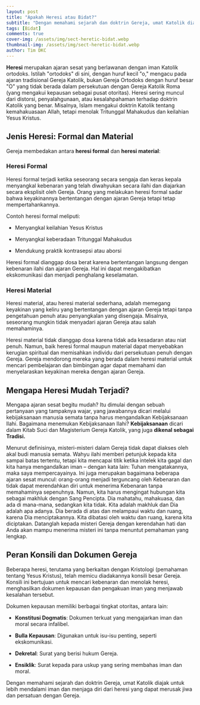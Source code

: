 ```yaml
---
layout: post
title: "Apakah Heresi atau Bidat?"
subtitle: "Dengan memahami sejarah dan doktrin Gereja, umat Katolik diajak untuk lebih mendalami iman dan menjaga diri dari heresi yang dapat merusak jiwa dan persatuan dengan Gereja."
tags: [Bidat]
comments: true
cover-img: /assets/img/sect-heretic-bidat.webp
thumbnail-img: /assets/img/sect-heretic-bidat.webp
author: Tim DKC
---
```


**Heresi** merupakan ajaran sesat yang berlawanan dengan iman Katolik ortodoks. Istilah "ortodoks" di sini, dengan huruf kecil "o," mengacu pada ajaran tradisional Gereja Katolik, bukan Gereja Ortodoks dengan huruf besar "O" yang tidak berada dalam persekutuan dengan Gereja Katolik Roma (yang mengakui kepausan sebagai pusat otoritas). Heresi sering muncul dari distorsi, penyalahgunaan, atau kesalahpahaman terhadap doktrin Katolik yang benar. Misalnya, Islam mengakui doktrin Katolik tentang kemahakuasaan Allah, tetapi menolak Tritunggal Mahakudus dan keilahian Yesus Kristus.

## Jenis Heresi: Formal dan Material

Gereja membedakan antara **heresi formal** dan **heresi material**:

### Heresi Formal

Heresi formal terjadi ketika seseorang secara sengaja dan keras kepala menyangkal kebenaran yang telah diwahyukan secara ilahi dan diajarkan secara eksplisit oleh Gereja. Orang yang melakukan heresi formal sadar bahwa keyakinannya bertentangan dengan ajaran Gereja tetapi tetap mempertahankannya.

Contoh heresi formal meliputi:

-   Menyangkal keilahian Yesus Kristus
    
-   Menyangkal keberadaan Tritunggal Mahakudus
    
-   Mendukung praktik kontrasepsi atau aborsi
    

Heresi formal dianggap dosa berat karena bertentangan langsung dengan kebenaran ilahi dan ajaran Gereja. Hal ini dapat mengakibatkan ekskomunikasi dan menjadi penghalang keselamatan.

### Heresi Material

Heresi material, atau heresi material sederhana, adalah memegang keyakinan yang keliru yang bertentangan dengan ajaran Gereja tetapi tanpa pengetahuan penuh atau penyangkalan yang disengaja. Misalnya, seseorang mungkin tidak menyadari ajaran Gereja atau salah memahaminya.

Heresi material tidak dianggap dosa karena tidak ada kesadaran atau niat penuh. Namun, baik heresi formal maupun material dapat menyebabkan kerugian spiritual dan memisahkan individu dari persekutuan penuh dengan Gereja. Gereja mendorong mereka yang berada dalam heresi material untuk mencari pembelajaran dan bimbingan agar dapat memahami dan menyelaraskan keyakinan mereka dengan ajaran Gereja.

## Mengapa Heresi Mudah Terjadi?

Mengapa ajaran sesat begitu mudah? Itu dimulai dengan sebuah pertanyaan yang tampaknya wajar, yang jawabannya dicari melalui kebijaksanaan manusia semata tanpa harus mengandalkan Kebijaksanaan Ilahi. Bagaimana menemukan Kebijaksanaan Ilahi? **Kebijaksanaan** dicari dalam Kitab Suci dan Magisterium Gereja Katolik, yang juga **dikenal sebagai Tradisi.**

Menurut definisinya, misteri-misteri dalam Gereja tidak dapat diakses oleh akal budi manusia semata. Wahyu ilahi memberi petunjuk kepada kita sampai batas tertentu, tetapi kita mencapai titik ketika intelek kita gagal dan kita hanya mengandalkan iman – dengan kata lain: Tuhan mengatakannya, maka saya mempercayainya. Ini juga merupakan bagaimana beberapa ajaran sesat muncul: orang-orang menjadi terguncang oleh Kebenaran dan tidak dapat merendahkan diri untuk menerima Kebenaran tanpa memahaminya sepenuhnya. Namun, kita harus mengingat hubungan kita sebagai makhluk dengan Sang Pencipta. Dia mahatahu, mahakuasa, dan ada di mana-mana, sedangkan kita tidak. Kita adalah makhluk dan Dia adalah apa adanya. Dia berada di atas dan melampaui waktu dan ruang, karena Dia menciptakannya. Kita dibatasi oleh waktu dan ruang, karena kita diciptakan. Datanglah kepada misteri Gereja dengan kerendahan hati dan Anda akan mampu menerima misteri ini tanpa menuntut pemahaman yang lengkap.

## Peran Konsili dan Dokumen Gereja

Beberapa heresi, terutama yang berkaitan dengan Kristologi (pemahaman tentang Yesus Kristus), telah memicu diadakannya konsili besar Gereja. Konsili ini bertujuan untuk mencari kebenaran dan menolak heresi, menghasilkan dokumen kepausan dan pengakuan iman yang menjawab kesalahan tersebut.

Dokumen kepausan memiliki berbagai tingkat otoritas, antara lain:

-   **Konstitusi Dogmatis**: Dokumen terkuat yang mengajarkan iman dan moral secara infalibel.
    
-   **Bulla Kepausan**: Digunakan untuk isu-isu penting, seperti ekskomunikasi.
    
-   **Dekretal**: Surat yang berisi hukum Gereja.
    
-   **Ensiklik**: Surat kepada para uskup yang sering membahas iman dan moral.
    

Dengan memahami sejarah dan doktrin Gereja, umat Katolik diajak untuk lebih mendalami iman dan menjaga diri dari heresi yang dapat merusak jiwa dan persatuan dengan Gereja.